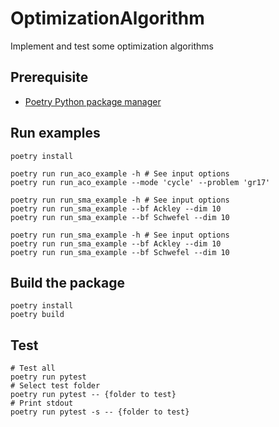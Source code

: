 # OptimizationAlgorithm
Implement and test some optimization algorithms

## Prerequisite
* [Poetry Python package manager](https://python-poetry.org/docs/#installation)

## Run examples
```
poetry install

poetry run run_aco_example -h # See input options
poetry run run_aco_example --mode 'cycle' --problem 'gr17'

poetry run run_sma_example -h # See input options
poetry run run_sma_example --bf Ackley --dim 10
poetry run run_sma_example --bf Schwefel --dim 10

poetry run run_sma_example -h # See input options
poetry run run_sma_example --bf Ackley --dim 10
poetry run run_sma_example --bf Schwefel --dim 10
```


## Build the package
```
poetry install
poetry build
```

## Test 
```
# Test all
poetry run pytest
# Select test folder
poetry run pytest -- {folder to test}
# Print stdout
poetry run pytest -s -- {folder to test}
```
